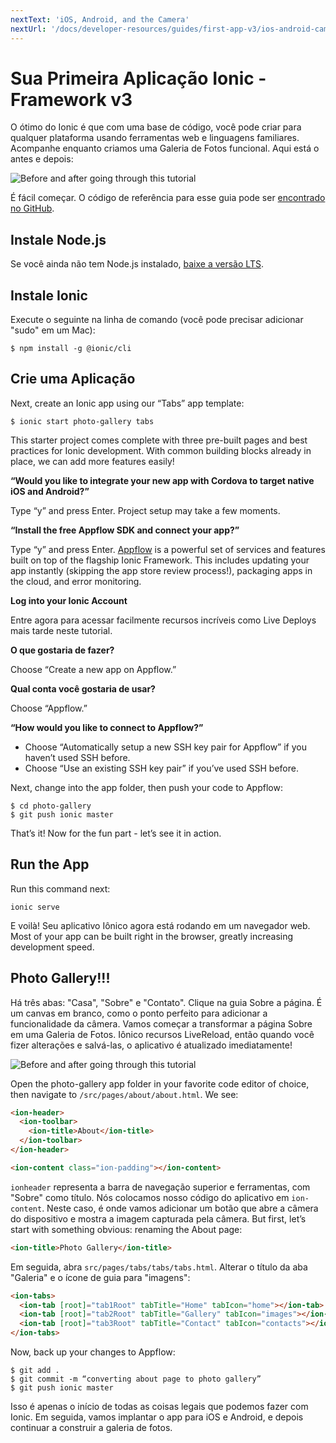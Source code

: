 ```yaml
---
nextText: 'iOS, Android, and the Camera'
nextUrl: '/docs/developer-resources/guides/first-app-v3/ios-android-camera'
---
```


# Sua Primeira Aplicação Ionic - Framework v3

O ótimo do Ionic é que com uma base de código, você pode criar para qualquer plataforma usando ferramentas web e linguagens familiares. Acompanhe enquanto criamos uma Galeria de Fotos funcional. Aqui está o antes e depois:

![Before and after going through this tutorial](/docs/assets/img/guides/first-app-v3/gallery-combined.png)

É fácil começar. O código de referência para esse guia pode ser [encontrado no GitHub](https://github.com/ionic-team/photo-gallery-tutorial-ionic3/).

## Instale Node.js

Se você ainda não tem Node.js instalado, [baixe a versão LTS](https://nodejs.org/en/).

## Instale Ionic

Execute o seguinte na linha de comando (você pode precisar adicionar "sudo" em um Mac):

```shell
$ npm install -g @ionic/cli
```

## Crie uma Aplicação

Next, create an Ionic app using our “Tabs” app template:

```shell
$ ionic start photo-gallery tabs
```

This starter project comes complete with three pre-built pages and best practices for Ionic development. With common building blocks already in place, we can add more features easily!

<strong>“Would you like to integrate your new app with Cordova to target native iOS and Android?”</strong>

Type “y” and press Enter. Project setup may take a few moments.

<strong>“Install the free Appflow SDK and connect your app?”</strong>

Type “y” and press Enter. [Appflow](https://ionicframework.com/pro) is a powerful set of services and features built on top of the flagship Ionic Framework. This includes updating your app instantly (skipping the app store review process!), packaging apps in the cloud, and error monitoring.

<strong>Log into your Ionic Account</strong>

Entre agora para acessar facilmente recursos incríveis como Live Deploys mais tarde neste tutorial.

<strong>O que gostaria de fazer?</strong>

Choose “Create a new app on Appflow.”

<strong>Qual conta você gostaria de usar?</strong>

Choose “Appflow.”

<strong>“How would you like to connect to Appflow?”</strong>

* Choose “Automatically setup a new SSH key pair for Appflow” if you haven’t used SSH before.
* Choose “Use an existing SSH key pair” if you’ve used SSH before.

Next, change into the app folder, then push your code to Appflow:

```shell
$ cd photo-gallery
$ git push ionic master
```

That’s it! Now for the fun part - let’s see it in action.

## Run the App

Run this command next:

```shell
ionic serve
```

E voilà! Seu aplicativo Iônico agora está rodando em um navegador web. Most of your app can be built right in the browser, greatly increasing development speed.

## Photo Gallery!!!

Há três abas: "Casa", "Sobre" e "Contato". Clique na guia Sobre a página. É um canvas em branco, como o ponto perfeito para adicionar a funcionalidade da câmera. Vamos começar a transformar a página Sobre em uma Galeria de Fotos. Iônico recursos LiveReload, então quando você fizer alterações e salvá-las, o aplicativo é atualizado imediatamente!

![Before and after going through this tutorial](/docs/assets/img/guides/first-app-v3/email-photogallery.gif)

Open the photo-gallery app folder in your favorite code editor of choice, then navigate to `/src/pages/about/about.html`. We see:

```html
<ion-header>
  <ion-toolbar>
    <ion-title>About</ion-title>
  </ion-toolbar>
</ion-header>

<ion-content class="ion-padding"></ion-content>
```

`ionheader` representa a barra de navegação superior e ferramentas, com "Sobre" como título. Nós colocamos nosso código do aplicativo em `ion-content`. Neste caso, é onde vamos adicionar um botão que abre a câmera do dispositivo e mostra a imagem capturada pela câmera. But first, let’s start with something obvious: renaming the About page:

```html
<ion-title>Photo Gallery</ion-title>
```

Em seguida, abra `src/pages/tabs/tabs/tabs.html`. Alterar o título da aba "Galeria" e o ícone de guia para "imagens":

```html
<ion-tabs>
  <ion-tab [root]="tab1Root" tabTitle="Home" tabIcon="home"></ion-tab>
  <ion-tab [root]="tab2Root" tabTitle="Gallery" tabIcon="images"></ion-tab>
  <ion-tab [root]="tab3Root" tabTitle="Contact" tabIcon="contacts"></ion-tab>
</ion-tabs>
```

Now, back up your changes to Appflow:

```shell
$ git add .
$ git commit -m “converting about page to photo gallery”
$ git push ionic master
```

Isso é apenas o início de todas as coisas legais que podemos fazer com Ionic. Em seguida, vamos implantar o app para iOS e Android, e depois continuar a construir a galeria de fotos.